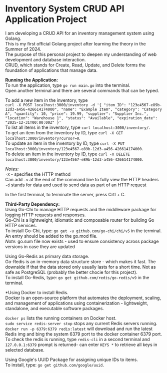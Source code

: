 # Inventory System CRUD API Application Project
I am developing a CRUD API for an inventory management system using Golang. </br>
This is my first official Golang project after learning the theory in the Summer of 2024. </br>
The purpose of this personal project to deepen my understanding of web development and database interaction. </br>
CRUD, which stands for Create, Read, Update, and Delete forms the foundation of applications that manage data. </br>

**Running the Application:** </br>
To run the application, type ```go run main.go``` into the terminal. </br>
Open another terminal and there are several commands that can be typed. </br>

To add a new item in the inventory, type </br>
```curl -X POST localhost:3000/inventory -d '{ "item_ID": "123e4567-e89b-12d3-a456-426614174000", "name": "Example Item", "category": "Category A", "quantity": 10, "price": 19.99, "supplier": "Supplier Inc.", "location": "Warehouse 1", "status": "Available", "expiration_date": "2025-12-31T00:00:00Z" }'``` </br>
To list all items in the inventory, type ```curl localhost:3000/inventory/```. </br>
To get an item from the inventory by ID, type ```curl -X GET localhost:3000/inventory?cursor=0```. </br>
To update an item in the inventory by ID, type ```curl -X PUT localhost:3000/inventory/123e4567-e89b-12d3-a456-426614174000```. </br>
To delete an item in the inventory by ID, type ```curl -X DELETE localhost:3000/inventory/123e4567-e89b-12d3-a456-426614174000```. </br>

*Notes:* </br>
```-X``` - specifies the HTTP method </br>
Can add ```-v``` at the end of the command line to fully view the HTTP headers </br>
```-d``` stands for data and used to send data as part of an HTTP request </br>

In the first terminal, to terminate the server, press Crtl + C. </br>

**Third-Party Dependency:** </br>
Using Go-Chi to manage HTTP requests and the middleware package for logging HTTP requests and responses.</br>
Go-Chi is a lightweight, idiomatic and composable router for building Go HTTP services. </br>
To install Go-Chi, type: ```go get -u github.com/go-chi/chi/v5``` in the terminal. An entry should be added to the go.mod file. </br>
*Note:* go.sum file now exists - used to ensure consistency across package versions in case they are updated </br>

Using Go-Redis as primary data storage. </br>
Go-Redis is an in-memory data structure store - which makes it fast. The downside if that the data stored only usually lasts for a short time. Not as safe as PostgreSQL (probably the better chocie for this project). </br>
To install Go-Redis, type: ```go get github.com/redis/go-redis/v9``` in the terminal. </br>

*Using Docker to install Redis. </br>
Docker is an open-source platform that automates the deployment, scaling, and management of applications using containerization - lightweight, standalone, and executable software packages. </br>

```docker ps``` lists the running containers on Docker host. </br>
```sudo service redis-server stop``` stops any current Redis servers running. </br>
```docker run -p 6379:6379 redis:latest``` will download and run the latest Redis img and bing the system 6379 port to the docker container 6379 port. To check the redis is running, type ```redis-cli``` in a second terminal and ```127.0.0.1:6379``` prompt is returned- can enter ```KEYS *``` to retrieve all keys in selected database. </br>

Using Google's UUID Package for assigning unique IDs to items. <br>
To install, type: ```go get github.com/google/uuid```.
